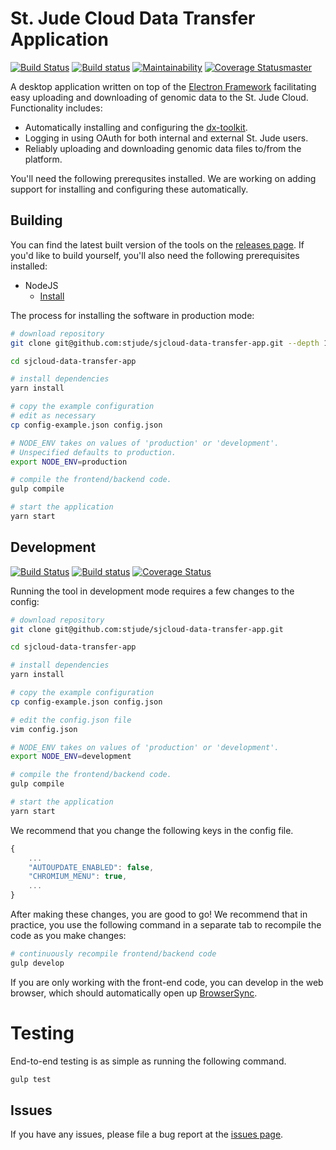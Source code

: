 

St. Jude Cloud Data Transfer Application
========================================

[![Build Status](https://travis-ci.org/stjude/sjcloud-data-transfer-app.svg?branch=master)](https://travis-ci.org/stjude/sjcloud-data-transfer-app) [![Build status](https://ci.appveyor.com/api/projects/status/m0a9yidlkb96sgfi/branch/master?svg=true)](https://ci.appveyor.com/project/claymcleod/sjcloud-data-transfer-app/branch/master) [![Maintainability](https://api.codeclimate.com/v1/badges/ce7eed7d778bf50ac81a/maintainability)](https://codeclimate.com/github/stjude/sjcloud-data-transfer-app/maintainability) [![Coverage Status](https://coveralls.io/repos/github/stjude/sjcloud-data-transfer-app/badge.svg?branch=)master](https://coveralls.io/github/stjude/sjcloud-data-transfer-app?branch=master)

A desktop application written on top of the [Electron Framework](https://electron.atom.io/) facilitating easy uploading and downloading of genomic data to the  St. Jude Cloud. Functionality includes:

* Automatically installing and configuring the [dx-toolkit](https://github.com/dnanexus/dx-toolkit).
* Logging in using OAuth for both internal and external St. Jude users.
* Reliably uploading and downloading genomic data files to/from the platform.

You'll need the following prerequsites installed. We are working on adding support for installing and configuring these automatically.

Building
-------

You can find the latest built version of the tools on the [releases page](https://github.com/stjude/sjcloud-data-transfer-app/releases). If you'd like to build yourself, you'll also need the following prerequisites installed:


* NodeJS
    - [Install](https://nodejs.org/en/download/)

The process for installing the software in production mode:

```bash
# download repository
git clone git@github.com:stjude/sjcloud-data-transfer-app.git --depth 1

cd sjcloud-data-transfer-app

# install dependencies
yarn install

# copy the example configuration
# edit as necessary
cp config-example.json config.json 

# NODE_ENV takes on values of 'production' or 'development'.
# Unspecified defaults to production.
export NODE_ENV=production

# compile the frontend/backend code.
gulp compile

# start the application
yarn start
```

Development
-----------

[![Build Status](https://travis-ci.org/stjude/sjcloud-data-transfer-app.svg?branch=development)](https://travis-ci.org/stjude/sjcloud-data-transfer-app) [![Build status](https://ci.appveyor.com/api/projects/status/m0a9yidlkb96sgfi/branch/development?svg=true)](https://ci.appveyor.com/project/claymcleod/sjcloud-data-transfer-app/branch/development) [![Coverage Status](https://coveralls.io/repos/github/stjude/sjcloud-data-transfer-app/badge.svg?branch=development)](https://coveralls.io/github/stjude/sjcloud-data-transfer-app?branch=development)

Running the tool in development mode requires a few changes to the config:

```bash
# download repository
git clone git@github.com:stjude/sjcloud-data-transfer-app.git

cd sjcloud-data-transfer-app

# install dependencies
yarn install

# copy the example configuration
cp config-example.json config.json 

# edit the config.json file
vim config.json

# NODE_ENV takes on values of 'production' or 'development'.
export NODE_ENV=development

# compile the frontend/backend code.
gulp compile

# start the application
yarn start 
```

We recommend that you change the following keys in the config
 file.

```javascript
{
    ...
    "AUTOUPDATE_ENABLED": false,
    "CHROMIUM_MENU": true,
    ...
}
```

After making these changes, you are good to go! We recommend that in practice, you use the following command in a separate tab to recompile the code as you make changes:

```bash
# continuously recompile frontend/backend code
gulp develop
```

If you are only working with the front-end code, you can develop in the web browser, which should automatically open up [BrowserSync](https://www.browsersync.io/). 


Testing
=======

End-to-end testing is as simple as running the following command.

```bash
gulp test
```

Issues
------

If you have any issues, please file a bug report at the [issues page](https://github.com/stjude/sjcloud-data-transfer-app/issues).
